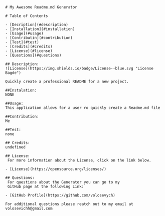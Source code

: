
    # My Awesome Readme.md Generator
    
    # Table of Contents
    
    - [Decription](#description)
    - [Installation](#installation)
    - [Usage](#usage)
    - [Contributin](#contribution)
    - [Test](#test)
    - [Credits](#credits)
    - [License](#license)
    - [Questions](#questions)
    
    ## Description:
    ![License](https://img.shields.io/badge/License--blue.svg "License Bagde")
    
    Quickly create a professional README for a new project.
    
    ##Instalation: 
    NONE
    
    ##Usage:
    This application allows for a user ro quickly create a Readme.md file
    
    ##Contribution:
    Me
    
    ##Test: 
    none
    
    ## Credits: 
    undefined
    
    ## License: 
     For more information about the License, click on the link below.
     
    - [License](https://opensource.org/licenses/)
    
    ## Questions: 
     For questions about the Generator you can go to my
     GitHub page at the following Link:
     
    - [GitHub Profile](https://github.com/volosevych)
    
    For additional questions please reatch out to my email at volosevichh@gmail.com